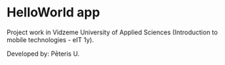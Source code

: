 # HelloWorld app

Project work in Vidzeme University of Applied Sciences (Introduction to mobile technologies - eIT 1y).

Developed by: Pēteris U.


